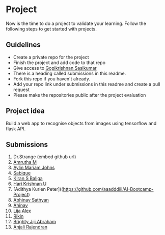 # Project
Now is the time to do a project to validate your learning. Follow the following steps to get started with projects.

## Guidelines
- Create a private repo for the project 
- Finish the project and add code to that repo
- Give access to [Gopikrishnan Sasikumar](https://github.com/gopikrishnansasikumar)
- There is a heading called submissions in this readme. 
- Fork this repo if you haven't already.
- Add your repo link under submissions in this readme and create a pull request
- Please make the repositories public after the project evaluation

## Project idea
Build a web app to recognise objects from images using tensorflow and flask API.

## Submissions

1. Dr.Strange (embed github url)
2. [Amrutha M](https://github.com/amruthaaji05/cifar-10_classifier)
3. [Aylin Mariam Johns](https://github.com/Aylin-19-Johns/CIFAR-10_classifier)
4. [Sabique](https://github.com/mhdsbq/Object-Detector)
5. [Kiran S Baliga](https://github.com/kiransbaliga/Mask-or-Not)
6. [Hari Krishnan U](https://github.com/Harikrishnan6336/CIFAR-10__Image-Classifier)
7. [Adithya Kurien Peter]((https://github.com/aaadddiii/AI-Bootcamp-Project)
8. [Abhinav Sathyan](https://github.com/AbhinavSathyan/Practical_AI_Project)
9. [Ahinav](https://github.com/abhinav-TB/Object-detection-API)
10. [Lija Alex](https://github.com/LijaAlex12/Lija-AI-Final-Project)
11. [Rikin](https://github.com/dfx-rick/final_project_ship_or_truck.git)
12. [Brighty Jiji Abraham](https://github.com/BrightyJijiAbraham/CIFAR-10-_CLASSIFIER)
13. [Anjali Rajendran](https://github.com/AnjaliRaj015/cifaardata)
